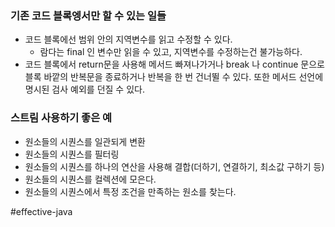 
### 기존 코드 블록엥서만 할 수 있는 일들
- 코드 블록에선 범위 안의 지역변수를 읽고 수정할 수 있다.
	- 람다는 final 인 변수만 읽을 수 있고, 지역변수를 수정하는건 불가능하다.
- 코드 블록에서 return문을 사용해 메서드 빠져나가거나 break 나 continue 문으로 블록 바깥의 반복문을 종료하거나 반복을 한 번 건너뛸 수 있다. 또한 메서드 선언에 명시된 검사 예외를 던질 수 있다.

### 스트림 사용하기 좋은 예
- 원소들의 시퀀스를 일관되게 변환
- 원소들의 시퀀스를 필터링
- 원소들의 시퀀스를 하나의 연산을 사용해 결합(더하기, 연결하기, 최소값 구하기 등)
- 원소들의 시퀀스를 컬렉션에 모은다.
- 원소들의 시퀀스에서 특정 조건을 만족하는 원소를 찾는다.


#effective-java 